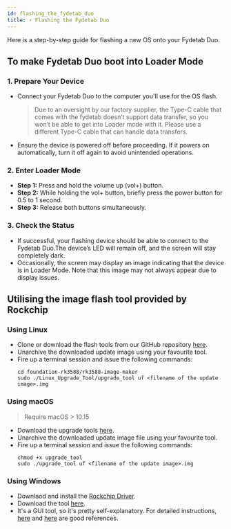 ```yaml
---
id: flashing_the_fydetab_duo
title: ⚡️ Flashing the Fydetab Duo
---
```


Here is a step-by-step guide for flashing a new OS onto your Fydetab Duo.

## To make Fydetab Duo boot into Loader Mode

### 1. Prepare Your Device

- Connect your Fydetab Duo to the computer you'll use for the OS flash.
  >Due to an oversight by our factory supplier, the Type-C cable that comes with the fydetab doesn’t support data transfer, so you won’t be able to get into Loader mode with it. Please use a different Type-C cable that can handle data transfers.
- Ensure the device is powered off before proceeding. If it powers on automatically, turn it off again to avoid unintended operations.

### 2. Enter Loader Mode

- **Step 1:** Press and hold the volume up (vol+) button.
- **Step 2:** While holding the vol+ button, briefly press the power button for 0.5 to 1 second.
- **Step 3:** Release both buttons simultaneously.

### 3. Check the Status

- If successful, your flashing device should be able to connect to the Fydetab Duo.The device’s LED will remain off, and the screen will stay completely dark.
- Occasionally, the screen may display an image indicating that the device is in Loader Mode. Note that this image may not always appear due to display issues.

## Utilising the image flash tool provided by Rockchip

### Using Linux

- Clone or download the flash tools from our GitHub repository [here](https://github.com/openFyde/foundation-rk3588/tree/main/rk3588-image-maker).
- Unarchive the downloaded update image using your favourite tool.
- Fire up a terminal session and issue the following commands:
  ```
  cd foundation-rk3588/rk3588-image-maker
  sudo ./Linux_Upgrade_Tool/upgrade_tool uf <filename of the update image>.img
    ```


### Using macOS

> Require macOS > 10.15
- Download the upgrade tools [here](https://download.fydeos.io/utils/upgrade_tool_v2.3_mac.zip).
- Unarchive the downloaded update image file using your favourite tool.
- Fire up a terminal session and issue the following commands:
  ```
  chmod +x upgrade_tool
  sudo ./upgrade_tool uf <filename of the update image>.img
  ```

### Using Windows

- Downlaod and install the [Rockchip Driver](https://dl.radxa.com/tools/windows/DriverAssitant_v5.0.zip).
- Download the tool [here](https://download.fydeos.io/utils/windows_RKDevTool_Release_v2.92.zip).
- It's a GUI tool, so it's pretty self-explanatory. For detailed instructions, [here](https://wiki.radxa.com/Android/android_tool) and [here](https://opensource.rock-chips.com/wiki_AndroidTool) are good references.